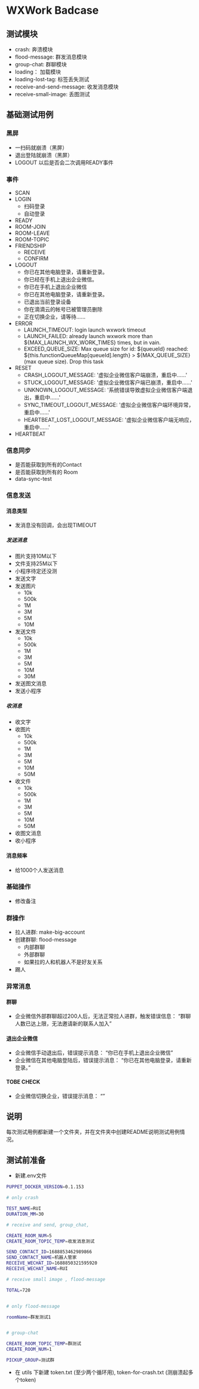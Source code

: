 # WXWork Badcase

## 测试模块

- crash: 奔溃模块
- flood-message: 群发消息模块
- group-chat: 群聊模块
- loading： 加载模块
- loading-lost-tag: 标签丢失测试
- receive-and-send-message: 收发消息模块
- receive-small-image: 丢图测试

## 基础测试用例

### 黑屏

- 一扫码就崩溃（黑屏）
- 退出登陆就崩溃（黑屏）
- LOGOUT 以后是否会二次调用READY事件

### 事件

- SCAN
- LOGIN
  - 扫码登录
  - 自动登录
- READY
- ROOM-JOIN
- ROOM-LEAVE
- ROOM-TOPIC
- FRIENDSHIP
  - RECEIVE
  - CONFIRM
- LOGOUT
  - 你已在其他电脑登录，请重新登录。
  - 你已经在手机上退出企业微信。
  - 你已在手机上退出企业微信
  - 你已在其他电脑登录，请重新登录。
  - 已退出当前登录设备
  - 你在滴滴云的帐号已被管理员删除
  - 正在切换企业，请等待……
- ERROR
  - LAUNCH_TIMEOUT: login launch wxwork timeout
  - LAUNCH_FAILED: already launch wxwork more than ${MAX_LAUNCH_WX_WORK_TIMES} times, but in vain.
  - EXCEED_QUEUE_SIZE: Max queue size for id: ${queueId} reached: ${this.functionQueueMap[queueId].length} > ${MAX_QUEUE_SIZE}(max queue size). Drop this task
- RESET
  - CRASH_LOGOUT_MESSAGE: '虚拟企业微信客户端崩溃，重启中……'
  - STUCK_LOGOUT_MESSAGE: '虚拟企业微信客户端已崩溃，重启中……'
  - UNKNOWN_LOGOUT_MESSAGE: '系统错误导致虚拟企业微信客户端退出，重启中……'
  - SYNC_TIMEOUT_LOGOUT_MESSAGE: '虚拟企业微信客户端环境异常，重启中……'
  - HEARTBEAT_LOST_LOGOUT_MESSAGE: '虚拟企业微信客户端无响应，重启中……'
- HEARTBEAT

### 信息同步

- 是否能获取到所有的Contact
- 是否能获取到所有的 Room
- data-sync-test

### 信息发送

#### 消息类型

- 发消息没有回调，会出现TIMEOUT

##### 发送消息

- 图片支持10M以下
- 文件支持25M以下
- 小程序待定还没测
- 发送文字
- 发送图片
  - 10k
  - 500k
  - 1M
  - 3M
  - 5M
  - 10M
- 发送文件
  - 10k
  - 500k
  - 1M
  - 3M
  - 5M
  - 10M
  - 30M
- 发送图文消息
- 发送小程序

##### 收消息

- 收文字
- 收图片
  - 10k
  - 500k
  - 1M
  - 3M
  - 5M
  - 10M
  - 50M
- 收文件
  - 10k
  - 500k
  - 1M
  - 3M
  - 5M
  - 10M
  - 50M
- 收图文消息
- 收小程序

#### 消息频率

- 给1000个人发送消息

### 基础操作

- 修改备注

### 群操作

- 拉人进群: make-big-account
- 创建群聊: flood-message
  - 内部群聊
  - 外部群聊
  - 如果拉的人和机器人不是好友关系
- 踢人

### 异常消息

#### 群聊

- 企业微信外部群聊超过200人后，无法正常拉人进群，触发错误信息： “群聊人数已达上限，无法邀请新的联系人加入”

#### 退出企业微信

- 企业微信手动退出后，错误提示消息： “你已在手机上退出企业微信”
- 企业微信在其他电脑登陆后，错误提示消息： “你已在其他电脑登录，请重新登录。”

#### TOBE CHECK

- 企业微信切换企业，错误提示消息： “”

## 说明

每次测试用例都新建一个文件夹，并在文件夹中创建README说明测试用例情况。

## 测试前准备

- 新建.env文件

```sh
PUPPET_DOCKER_VERSION=0.1.153

# only crash

TEST_NAME=RUI
DURATION_MM=30

# receive and send, group_chat, 

CREATE_ROOM_NUM=5
CREATE_ROOM_TOPIC_TEMP=收发消息测试

SEND_CONTACT_ID=1688853462989866
SEND_CONTACT_NAME=机器人管家
RECEIVE_WECHAT_ID=1688850321595920
RECEIVE_WECHAT_NAME=RUI

# receive small image , flood-message

TOTAL=720


# only flood-message

roomName=群发测试1


# group-chat

CREATE_ROOM_TOPIC_TEMP=群测试
CREATE_ROOM_NUM=1

PICKUP_GROUP=测试群


```

- 在 utils 下新建 token.txt (至少两个循环用), token-for-crash.txt (测崩溃起多个token)
